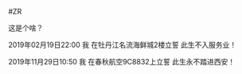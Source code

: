 #ZR

这是个啥？

2019年02月19日22:00 我 在牡丹江名流海鲜城2楼立誓 此生不入服务业！

2019年11月29日10:50 我 在春秋航空9C8832上立誓  此生永不踏进西安！
